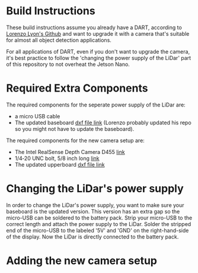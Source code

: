 # Build Instructions
These build instructions assume you already have a DART, according to [Lorenzo Lyon's Github](https://github.com/Lorenzo-Lyons/DART) and want to upgrade it with a camera that's suitable for almost all object detection applications. 

For all applications of DART, even if you don't want to upgrade the camera, it's best practice to follow the 'changing the power supply of the LiDar' part of this repository to not overheat the Jetson Nano.

# Required Extra Components
The required components for the seperate power supply of the LiDar are:

+ a micro USB cable
+ The updated baseboard [dxf file link](https://github.com/Semthart28/DART-5/tree/main/Build%20Instructions/DXF%20files) (Lorenzo probably updated his repo so you might not have to update the baseboard).
  
The required components for the new camera setup are:

+ The Intel RealSense Depth Camera D455 [link](https://store.intelrealsense.com/buy-intel-realsense-depth-camera-d455.html)
+ 1/4‑20 UNC bolt, 5/8 inch long [link](https://www.montagetechniek.nl/bouten/unc-bouten/unc-inbusbouten/iso-7380-unc-inbus-bolkop/iso-7380-rvs/per-stuk/1-4--20-unc-inbus-bolkop/1-4-20-x-5-8-rvs)
+ The updated upperboard [dxf file link](https://github.com/Semthart28/DART-5/tree/main/Build%20Instructions/DXF%20files)

# Changing the LiDar's power supply
In order to change the LiDar's power supply, you want to make sure your baseboard is the updated version. This version has an extra gap so the micro-USB can be soldered to the battery pack. Strip your micro-USB to the correct length and attach the power supply to the LiDar. Solder the stripped end of the micro-USB to the labeled '5V' and 'GND' on the right-hand-side of the display. Now the LiDar is directly connected to the battery pack.

# Adding the new camera setup
